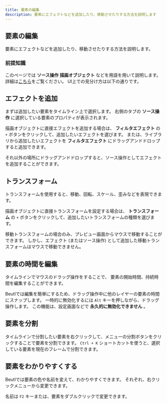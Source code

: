 ```yaml
---
title: 要素の編集
description: 要素にエフェクトなどを追加したり、移動させたりする方法を説明します
---
```


## 要素の編集
要素にエフェクトなどを追加したり、移動させたりする方法を説明します。

### 前提知識

このページでは __ソース操作__ __描画オブジェクト__ などを用語を用いて説明します。
詳細は[こちら]()をご覧ください。
UI上での見分け方は以下の通りです。
![]()

## エフェクトを追加
まずは追加したい要素をタイムライン上で選択します。
右側のタブの __ソース操作__ に選択している要素のプロパティが表示されます。

描画オブジェクトに直接エフェクトを追加する場合は、
__フィルタエフェクト__ の `+` ボタンをクリックして、追加したいエフェクトを選びます。
または、ライブラリから追加したいエフェクトを __フィルタエフェクト__ にドラッグアンドドロップすると追加できます。

それ以外の場所にドラッグアンドドロップすると、ソース操作としてエフェクトを追加することができます。

## トランスフォーム
トランスフォームを使用すると、移動、回転、スケール、歪みなどを表現できます。

描画オブジェクトに直接トランスフォームを設定する場合は、
__トランスフォーム__ の `+` ボタンをクリックして、追加したいトランスフォームの種類を選びます。

移動トランスフォームの場合のみ、プレビュー画面からマウスで移動することができます。
しかし、エフェクト (またはソース操作) として追加した移動トランスフォームはマウスで移動できません。

## 要素の時間を編集
タイムラインでマウスのドラッグ操作をすることで、
要素の開始時間、持続時間を編集することができます。

Beutlでは編集を簡単にするため、ドラッグ操作中に他のレイヤーの要素の時間にスナップします。
一時的に無効化するには `Alt` キーを押しながら、ドラッグ操作します。
この機能は、設定画面などで __永久的に無効化できません__ 。

## 要素を分割
タイムラインで分割したい要素を右クリックして、メニューの分割ボタンをクリックすることで要素を分割できます。
`Ctrl + K` ショートカットを使うと、選択している要素を現在のフレームで分割できます。

## 要素をわかりやすくする
Beutlでは要素の色や名前を変えて、わかりやすくできます。
それぞれ、右クリックメニューから変更できます。

名前は `F2` キーまたは、要素をダブルクリックで変更できます。